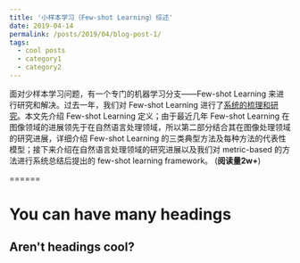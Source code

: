 ```yaml
---
title: '小样本学习（Few-shot Learning）综述'
date: 2019-04-14
permalink: /posts/2019/04/blog-post-1/
tags:
  - cool posts
  - category1
  - category2
---
```


面对少样本学习问题，有一个专门的机器学习分支——Few-shot Learning 来进行研究和解决。过去一年，我们对 Few-shot Learning 进行了[系统的梳理和研究](https://mp.weixin.qq.com/s/sp03pzg-Ead-sxm4sWyaXg)。本文先介绍 Few-shot Learning 定义；由于最近几年 Few-shot Learning 在图像领域的进展领先于在自然语言处理领域，所以第二部分结合其在图像处理领域的研究进展，详细介绍 Few-shot Learning 的三类典型方法及每种方法的代表性模型；接下来介绍在自然语言处理领域的研究进展以及我们对 metric-based 的方法进行系统总结后提出的 few-shot learning framework。
(**阅读量2w+**)


======

You can have many headings
======

Aren't headings cool?
------
